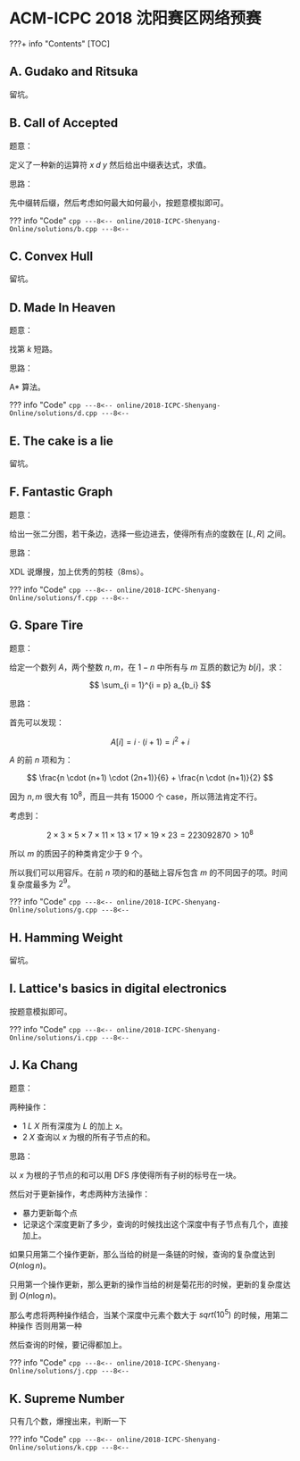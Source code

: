 # ACM-ICPC 2018 沈阳赛区网络预赛

???+ info "Contents"
    [TOC]

## A. Gudako and Ritsuka

留坑。

## B. Call of Accepted

题意：

定义了一种新的运算符 $x \; d \; y$ 然后给出中缀表达式，求值。

思路：

先中缀转后缀，然后考虑如何最大如何最小，按题意模拟即可。

??? info "Code"
    ```cpp
    ---8<--
    online/2018-ICPC-Shenyang-Online/solutions/b.cpp
    ---8<--
    ```

## C. Convex Hull

留坑。

## D. Made In Heaven

题意：

找第 $k$ 短路。

思路：

A\* 算法。

??? info "Code"
    ```cpp
    ---8<--
    online/2018-ICPC-Shenyang-Online/solutions/d.cpp
    ---8<--
    ```

## E. The cake is a lie

留坑。

## F. Fantastic Graph

题意：

给出一张二分图，若干条边，选择一些边进去，使得所有点的度数在 $[L,R]$ 之间。

思路：

XDL 说爆搜，加上优秀的剪枝（8ms）。

??? info "Code"
    ```cpp
    ---8<--
    online/2018-ICPC-Shenyang-Online/solutions/f.cpp
    ---8<--
    ```

## G. Spare Tire

题意：

给定一个数列 $A$，两个整数 $n,m$，在 $1-n$ 中所有与 $m$ 互质的数记为 $b[i]$，求：

$$
\sum_{i = 1}^{i = p} a_{b_i}
$$

思路：

首先可以发现：

$$
A[i] = i \cdot (i + 1) = i^2+i
$$

$A$ 的前 $n$ 项和为：

$$
\frac{n \cdot (n+1) \cdot (2n+1)}{6} + \frac{n \cdot (n+1)}{2}
$$

因为 $n,m$ 很大有 $10^8$，而且一共有 $15000$ 个 case，所以筛法肯定不行。

考虑到：

$$
2 \times 3 \times 5 \times 7 \times 11 \times 13 \times 17 \times 19 \times 23=223092870 \gt 10^8
$$

所以 $m$ 的质因子的种类肯定少于 $9$ 个。

所以我们可以用容斥。在前 $n$ 项的和的基础上容斥包含 $m$ 的不同因子的项。时间复杂度最多为 $2^9$。

??? info "Code"
    ```cpp
    ---8<--
    online/2018-ICPC-Shenyang-Online/solutions/g.cpp
    ---8<--
    ```

## H. Hamming Weight

留坑。

## I. Lattice's basics in digital electronics

按题意模拟即可。

??? info "Code"
    ```cpp
    ---8<--
    online/2018-ICPC-Shenyang-Online/solutions/i.cpp
    ---8<--
    ```

## J. Ka Chang

题意：

两种操作：

* $1 \; L \; X$ 所有深度为 $L$ 的加上 $x$。
* $2 \; X$ 查询以 $x$ 为根的所有子节点的和。

思路：

以 $x$ 为根的子节点的和可以用 DFS 序使得所有子树的标号在一块。

然后对于更新操作，考虑两种方法操作：

* 暴力更新每个点
* 记录这个深度更新了多少，查询的时候找出这个深度中有子节点有几个，直接加上。

如果只用第二个操作更新，那么当给的树是一条链的时候，查询的复杂度达到 $O(n \log n)$。

只用第一个操作更新，那么更新的操作当给的树是菊花形的时候，更新的复杂度达到 $O(n \log n)$。

那么考虑将两种操作结合，当某个深度中元素个数大于 $sqrt(10^5)$ 的时候，用第二种操作 否则用第一种

然后查询的时候，要记得都加上。

??? info "Code"
    ```cpp
    ---8<--
    online/2018-ICPC-Shenyang-Online/solutions/j.cpp
    ---8<--
    ```

## K. Supreme Number

只有几个数，爆搜出来，判断一下

??? info "Code"
    ```cpp
    ---8<--
    online/2018-ICPC-Shenyang-Online/solutions/k.cpp
    ---8<--
    ```
